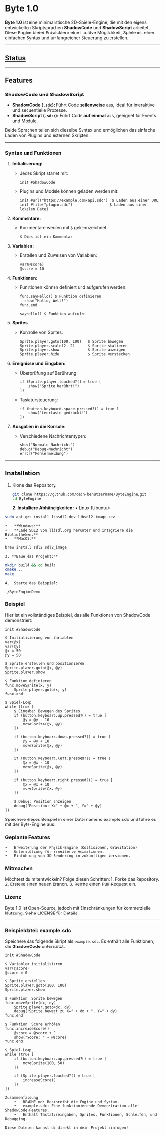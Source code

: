 # Byte 1.0

**Byte 1.0** ist eine minimalistische 2D-Spiele-Engine, die mit den eigens entwickelten Skriptsprachen **ShadowCode** und **ShadowScript** arbeitet. Diese Engine bietet Entwicklern eine intuitive Möglichkeit, Spiele mit einer einfachen Syntax und umfangreicher Steuerung zu erstellen.

---
## [Status](Status.md)
---
## Features

### **ShadowCode und ShadowScript**
- **ShadowCode (`.sdc`):** Führt Code **zeilenweise** aus, ideal für interaktive und sequentielle Prozesse.
- **ShadowScript (`.sdsc`):** Führt Code **auf einmal** aus, geeignet für Events und Module.

Beide Sprachen teilen sich dieselbe Syntax und ermöglichen das einfache Laden von Plugins und externen Skripten.

---

### **Syntax und Funktionen**

1. **Initialisierung:**
   - Jedes Skript startet mit:
     ```shadowcode
     init #ShadowCode
     ```
   - Plugins und Module können geladen werden mit:
     ```shadowcode
     init #url("https://example.com/api.sdc")  $ Laden aus einer URL
     init #file("plugin.sdc")                 $ Laden aus einer lokalen Datei
     ```

2. **Kommentare:**
   - Kommentare werden mit `$` gekennzeichnet:
     ```shadowcode
     $ Dies ist ein Kommentar
     ```

3. **Variablen:**
   - Erstellen und Zuweisen von Variablen:
     ```shadowcode
     var(@score)
     @score = 10
     ```

4. **Funktionen:**
   - Funktionen können definiert und aufgerufen werden:
     ```shadowcode
     func.sayHello() $ Funktion definieren
       show("Hallo, Welt!")
     func.end

     sayHello() $ Funktion aufrufen
     ```

5. **Sprites:**
   - Kontrolle von Sprites:
     ```shadowcode
     Sprite.player.goto(100, 100)   $ Sprite bewegen
     Sprite.player.scale(2, 2)      $ Sprite skalieren
     Sprite.player.show             $ Sprite anzeigen
     Sprite.player.hide             $ Sprite verstecken
     ```

6. **Ereignisse und Eingaben:**
   - Überprüfung auf Berührung:
     ```shadowcode
     if (Sprite.player.touched?() = true [
         show("Sprite berührt!")
     ])
     ```
   - Tastatursteuerung:
     ```shadowcode
     if (button.keyboard.space.pressed?() = true [
         show("Leertaste gedrückt!")
     ])
     ```

7. **Ausgaben in die Konsole:**
   - Verschiedene Nachrichtentypen:
     ```shadowcode
     show("Normale Nachricht")
     debug("Debug-Nachricht")
     error("Fehlermeldung")
     ```

---

## Installation

1. Klone das Repository:
   ```bash
   git clone https://github.com/dein-benutzername/ByteEngine.git
   cd ByteEngine
   ```

	**2.	Installiere Abhängigkeiten:**
	•	Linux (Ubuntu):

```bash
sudo apt-get install libsdl2-dev libsdl2-image-dev
```


	•	**Windows:**
	•	**Lade SDL2 von libsdl.org herunter und integriere die Bibliotheken.**
	•	**MacOS:**

```bash
brew install sdl2 sdl2_image
```

	3. **Baue das Projekt:**

```bash
mkdir build && cd build
cmake ..
make
```

	4.	Starte das Beispiel:

```Bash
./ByteEngineDemo
```
### Beispiel

Hier ist ein vollständiges Beispiel, das alle Funktionen von ShadowCode demonstriert:

```shadowcode
init #ShadowCode

$ Initialisierung von Variablen
var(@x) 
var(@y)
@x = 50
@y = 50

$ Sprite erstellen und positionieren
Sprite.player.goto(@x, @y)
Sprite.player.show

$ Funktion definieren
func.moveSprite(x, y)
    Sprite.player.goto(x, y)
func.end

$ Spiel-Loop
while (true [
    $ Eingabe: Bewegen des Sprites
    if (button.keyboard.up.pressed?() = true [
        @y = @y - 10
        moveSprite(@x, @y)
    ])

    if (button.keyboard.down.pressed?() = true [
        @y = @y + 10
        moveSprite(@x, @y)
    ])

    if (button.keyboard.left.pressed?() = true [
        @x = @x - 10
        moveSprite(@x, @y)
    ])

    if (button.keyboard.right.pressed?() = true [
        @x = @x + 10
        moveSprite(@x, @y)
    ])

    $ Debug: Position anzeigen
    debug("Position: X=" + @x + ", Y=" + @y)
])
```
Speichere dieses Beispiel in einer Datei namens example.sdc und führe es mit der Byte-Engine aus.

### Geplante Features
	•	Erweiterung der Physik-Engine (Kollisionen, Gravitation).
	•	Unterstützung für erweiterte Animationen.
	•	Einführung von 3D-Rendering in zukünftigen Versionen.

### Mitmachen

Möchtest du mitentwickeln? Folge diesen Schritten:
	1.	Forke das Repository.
	2.	Erstelle einen neuen Branch.
	3.	Reiche einen Pull-Request ein.

### Lizenz

Byte 1.0 ist Open-Source, jedoch mit Einschränkungen für kommerzielle Nutzung. Siehe LICENSE für Details.

---

### **Beispieldatei: example.sdc**

Speichere das folgende Skript als `example.sdc`. Es enthält alle Funktionen, die **ShadowCode** unterstützt:

```shadowcode
init #ShadowCode

$ Variablen initialisieren
var(@score)
@score = 0

$ Sprite erstellen
Sprite.player.goto(100, 100)
Sprite.player.show

$ Funktion: Sprite bewegen
func.moveSprite(dx, dy)
    Sprite.player.goto(dx, dy)
    debug("Sprite bewegt zu X=" + dx + ", Y=" + dy)
func.end

$ Funktion: Score erhöhen
func.increaseScore()
    @score = @score + 1
    show("Score: " + @score)
func.end

$ Spiel-Loop
while (true [
    if (button.keyboard.up.pressed?() = true [
        moveSprite(100, 50)
    ])

    if (Sprite.player.touched?() = true [
        increaseScore()
    ])
])

Zusammenfassung
	•	README.md: Beschreibt die Engine und Syntax.
	•	example.sdc: Eine funktionierende Demonstration aller ShadowCode-Features.
	•	Enthält Tastatureingaben, Sprites, Funktionen, Schleifen, und Debugging.

Diese Dateien kannst du direkt in dein Projekt einfügen!
